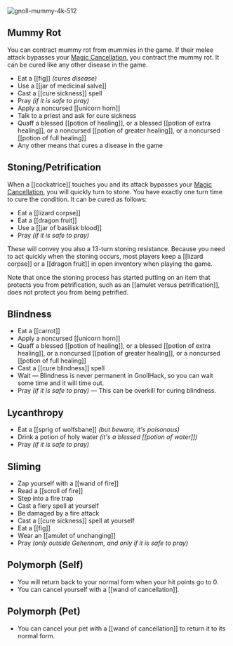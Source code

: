 ![gnoll-mummy-4k-512](https://github.com/hyvanmielenpelit/GnollHack/assets/16661034/0f262e3f-5a78-4148-b1f2-2384b09f1424)


## Mummy Rot


You can contract mummy rot from mummies in the game. If their melee attack bypasses your [Magic Cancellation](https://github.com/hyvanmielenpelit/GnollHack/wiki/Resistances-and-Saving-Throws#4-magic-cancellation), you contract the mummy rot. It can be cured like any other disease in the game.

- Eat a [[fig]] _(cures disease)_
- Use a [[jar of medicinal salve]]
- Cast a [[cure sickness]] spell
- Pray _(if it is safe to pray)_
- Apply a noncursed [[unicorn horn]]
- Talk to a priest and ask for cure sickness
- Quaff a blessed [[potion of healing]], or a blessed [[potion of extra healing]], or a noncursed [[potion of greater healing]], or a noncursed [[potion of full healing]]
- Any other means that cures a disease in the game


## Stoning/Petrification


When a [[cockatrice]] touches you and its attack bypasses your [Magic Cancellation](https://github.com/hyvanmielenpelit/GnollHack/wiki/Resistances-and-Saving-Throws#4-magic-cancellation), you will quickly turn to stone. You have exactly one turn time to cure the condition. It can be cured as follows:

- Eat a [[lizard corpse]]
- Eat a [[dragon fruit]]
- Use a [[jar of basilisk blood]]
- Pray _(if it is safe to pray)_

These will convey you also a 13-turn stoning resistance. Because you need to act quickly when the stoning occurs, most players keep a [[lizard corpse]] or a [[dragon fruit]] in open inventory when playing the game.

Note that once the stoning process has started putting on an item that protects you from petrification, such as an [[amulet versus petrification]], does not protect you from being petrified. 


## Blindness


- Eat a [[carrot]]
- Apply a noncursed [[unicorn horn]]
- Quaff a blessed [[potion of healing]], or a blessed [[potion of extra healing]], or a noncursed [[potion of greater healing]], or a noncursed [[potion of full healing]]
- Cast a [[cure blindness]] spell
- Wait — Blindness is never permanent in GnollHack, so you can wait some time and it will time out.
- Pray _(if it is safe to pray)_ — This can be overkill for curing blindness.


## Lycanthropy


- Eat a [[sprig of wolfsbane]] *(but beware, it's poisonous)*
- Drink a potion of holy water *(it's a blessed [[potion of water]])*
- Pray *(if it is safe to pray)*


## Sliming


- Zap yourself with a [[wand of fire]]
- Read a [[scroll of fire]]
- Step into a fire trap
- Cast a fiery spell at yourself
- Be damaged by a fire attack
- Cast a [[cure sickness]] spell at yourself
- Eat a [[fig]]
- Wear an [[amulet of unchanging]]
- Pray *(only outside Gehennom, and only if it is safe to pray)*


## Polymorph (Self)


- You will return back to your normal form when your hit points go to 0.
- You can cancel yourself with a [[wand of cancellation]].


## Polymorph (Pet)


- You can cancel your pet with a [[wand of cancellation]] to return it to its normal form.
